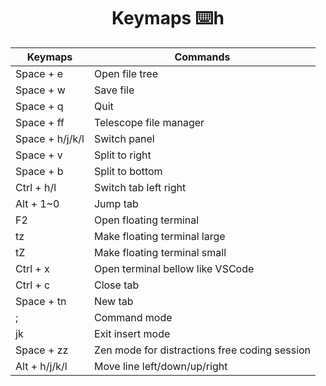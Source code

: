 <h1 align="center"> Keymaps ⌨️h </h1>

| Keymaps         | Commands                                      |
|-----------------|-----------------------------------------------|
| Space + e       | Open file tree                                |
| Space + w       | Save file                                     |
| Space + q       | Quit                                          |
| Space + ff      | Telescope file manager                        |
| Space + h/j/k/l | Switch panel                                  |
| Space + v       | Split to right                                |
| Space + b       | Split to bottom                               |
| Ctrl + h/l      | Switch tab left right                         |
| Alt + 1~0       | Jump tab                                      |
| F2              | Open floating terminal                        |
| tz              | Make floating terminal large                  |
| tZ              | Make floating terminal small                  |
| Ctrl + x        | Open terminal bellow like VSCode              |
| Ctrl + c        | Close tab                                     |
| Space + tn      | New tab                                       |
| ;               | Command mode                                  |
| jk              | Exit insert mode                              |
| Space + zz      | Zen mode for distractions free coding session |
| Alt + h/j/k/l   | Move line left/down/up/right                  |
